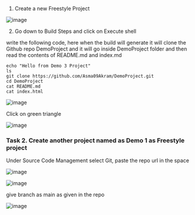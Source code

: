 1. Create a new Freestyle Project

![image](https://github.com/Asma09Akram/Jenkins/assets/124654068/a0a1ed08-2e4e-4f4e-89f7-1fde191b3504)

2. Go down to Build Steps and click on Execute shell

write the following code, here when the build will generate it will clone the Github repo DemoProject and it will go inside DemoProject folder and then read the
contents of README.md and index.md


```
echo "Hello from Demo 3 Project"
ls
git clone https://github.com/Asma09Akram/DemoProject.git
cd DemoProject
cat README.md
cat index.html
```


![image](https://github.com/Asma09Akram/Jenkins/assets/124654068/30ab0db8-41ed-41d0-8672-662b8727e99a)


Click on green triangle

![image](https://github.com/Asma09Akram/Jenkins/assets/124654068/7841b573-7932-4f19-8996-6b22cb1159a2)




### Task 2. Create another project named as Demo 1 as Freestyle project

Under Source Code Management
select Git, paste the repo url in the space

![image](https://github.com/Asma09Akram/Jenkins/assets/124654068/644a612b-1c2a-447b-a12d-c4a37a4400b4)



![image](https://github.com/Asma09Akram/Jenkins/assets/124654068/9325150a-71bc-4177-a770-1b594e54b5a3)

give branch as main as given in the repo

![image](https://github.com/Asma09Akram/Jenkins/assets/124654068/4b826db6-20d1-4893-8d59-737655c8d109)



